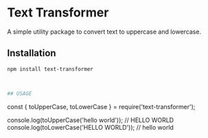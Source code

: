 # Text Transformer

A simple utility package to convert text to uppercase and lowercase.

## Installation

```bash
npm install text-transformer



## USAGE

``` 
 const { toUpperCase, toLowerCase } = require('text-transformer');

console.log(toUpperCase('hello world')); // HELLO WORLD
console.log(toLowerCase('HELLO WORLD')); // hello world


```